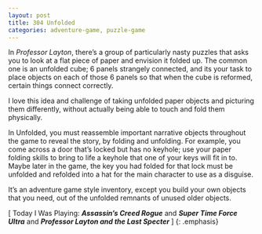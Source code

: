 ```yaml
---
layout: post
title: 304 Unfolded
categories: adventure-game, puzzle-game
---
```

In *Professor Layton*, there’s a group of particularly nasty puzzles that asks you to look at a flat piece of paper and envision it folded up.  The common one is an unfolded cube; 6 panels strangely connected, and its your task to place objects on each of those 6 panels so that when the cube is reformed, certain things connect correctly.

I love this idea and challenge of taking unfolded paper objects and picturing them differently, without actually being able to touch and fold them physically.

In Unfolded, you must reassemble important narrative objects throughout the game to reveal the story, by folding and unfolding.  For example, you come across a door that’s locked but has no keyhole; use your paper folding skills to bring to life a keyhole that one of your keys will fit in to.  Maybe later in the game, the key you had folded for that lock must be unfolded and refolded into a hat for the main character to use as a disguise.

It’s an adventure game style inventory, except you build your own objects that you need, out of the unfolded remnants of unused older objects.

[ Today I Was Playing: ***Assassin’s Creed Rogue*** and ***Super Time Force Ultra*** and ***Professor Layton and the Last Specter*** ]
{: .emphasis}

